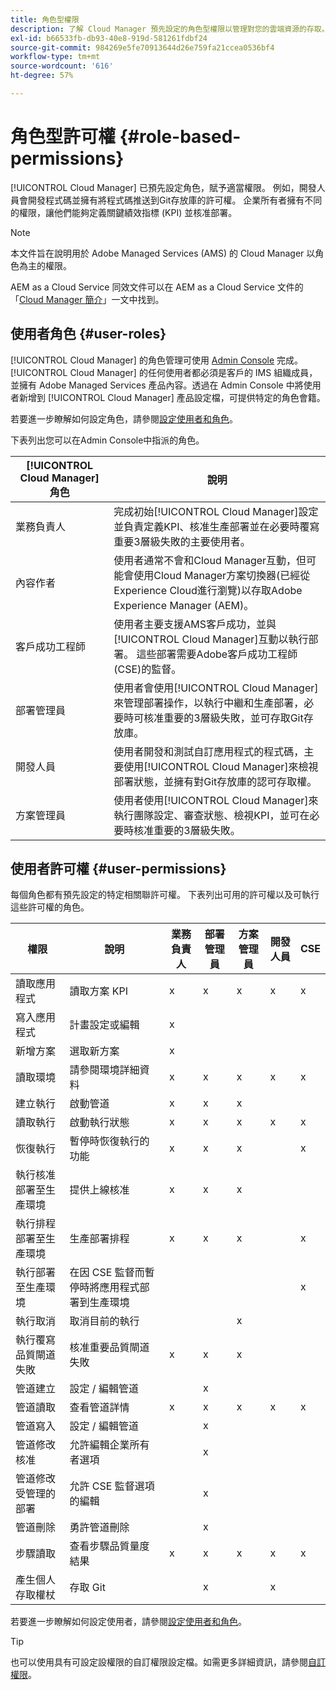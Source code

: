 ```yaml
---
title: 角色型權限
description: 了解 Cloud Manager 預先設定的角色型權限以管理對您的雲端資源的存取。
exl-id: b66533fb-db93-40e8-919d-581261fdbf24
source-git-commit: 984269e5fe70913644d26e759fa21ccea0536bf4
workflow-type: tm+mt
source-wordcount: '616'
ht-degree: 57%

---
```



# 角色型許可權 {#role-based-permissions}

[!UICONTROL Cloud Manager] 已預先設定角色，賦予適當權限。 例如，開發人員會開發程式碼並擁有將程式碼推送到Git存放庫的許可權。 企業所有者擁有不同的權限，讓他們能夠定義關鍵績效指標 (KPI) 並核准部署。

>[!NOTE]
>
>本文件旨在說明用於 Adob&#x200B;&#x200B;e Managed Services (AMS) 的 Cloud Manager 以角色為主的權限。
>
>AEM as a Cloud Service 同效文件可以在 AEM as a Cloud Service 文件的「[Cloud Manager 簡介](https://experienceleague.adobe.com/en/docs/experience-manager-cloud-service/content/onboarding/concepts/cloud-manager-introduction#role-based-permissions)」一文中找到。

## 使用者角色 {#user-roles}

[!UICONTROL Cloud Manager] 的角色管理可使用 [Admin Console](https://helpx.adobe.com/tw/enterprise/using/admin-console.html) 完成。[!UICONTROL Cloud Manager] 的任何使用者都必須是客戶的 IMS 組織成員，並擁有 Adobe Managed Services 產品內容。透過在 Admin Console 中將使用者新增到 [!UICONTROL Cloud Manager] 產品設定檔，可提供特定的角色會籍。

若要進一步瞭解如何設定角色，請參閱[設定使用者和角色](/help/requirements/users-and-roles.md)。

下表列出您可以在Admin Console中指派的角色。

| [!UICONTROL Cloud Manager]角色 | 說明 |
|---|---|
| 業務負責人 | 完成初始[!UICONTROL Cloud Manager]設定並負責定義KPI、核准生產部署並在必要時覆寫重要3層級失敗的主要使用者。 |
| 內容作者 | 使用者通常不會和Cloud Manager互動，但可能會使用Cloud Manager方案切換器(已經從Experience Cloud進行瀏覽)以存取Adobe Experience Manager (AEM)。 |
| 客戶成功工程師 | 使用者主要支援AMS客戶成功，並與[!UICONTROL Cloud Manager]互動以執行部署。 這些部署需要Adobe客戶成功工程師(CSE)的監督。 |
| 部署管理員 | 使用者會使用[!UICONTROL Cloud Manager]來管理部署操作，以執行中繼和生產部署，必要時可核准重要的3層級失敗，並可存取Git存放庫。 |
| 開發人員 | 使用者開發和測試自訂應用程式的程式碼，主要使用[!UICONTROL Cloud Manager]來檢視部署狀態，並擁有對Git存放庫的認可存取權。 |
| 方案管理員 | 使用者使用[!UICONTROL Cloud Manager]來執行團隊設定、審查狀態、檢視KPI，並可在必要時核准重要的3層級失敗。 |

## 使用者許可權 {#user-permissions}

每個角色都有預先設定的特定相關聯許可權。 下表列出可用的許可權以及可執行這些許可權的角色。

| 權限 | 說明 | 業務負責人 | 部署管理員 | 方案管理員 | 開發人員 | CSE |
| --- | --- | --- | --- | --- | --- | --- |
| 讀取應用程式 | 讀取方案 KPI | x | x | x | x | x |
| 寫入應用程式 | 計畫設定或編輯 | x | | | | |
| 新增方案 | 選取新方案 | x | | | | |
| 讀取環境 | 請參閱環境詳細資料 | x | x | x | x | x |
| 建立執行 | 啟動管道 | x | x | x | | |
| 讀取執行 | 啟動執行狀態 | x | x | x | x | x |
| 恢復執行 | 暫停時恢復執行的功能 | x | x | x | | x |
| 執行核准部署至生產環境 | 提供上線核准 | x | x | x | | |
| 執行排程部署至生產環境 | 生產部署排程 | x | x | x | | x |
| 執行部署至生產環境 | 在因 CSE 監督而暫停時將應用程式部署到生產環境 | | | | | x |
| 執行取消 | 取消目前的執行 | | | x | | |
| 執行覆寫品質閘道失敗 | 核准重要品質閘道失敗 | x | x | x | | |
| 管道建立 | 設定 / 編輯管道 | | x | | | |
| 管道讀取 | 查看管道詳情 | x | x | x | x | x |
| 管道寫入 | 設定 / 編輯管道 | | x | | | |
| 管道修改核准 | 允許編輯企業所有者選項 | | x | | | |
| 管道修改受管理的部署 | 允許 CSE 監督選項的編輯 | | x | | | |
| 管道刪除 | 勇許管道刪除 | | x | | | |
| 步驟讀取 | 查看步驟品質量度結果 | x | x | x | x | x |
| 產生個人存取權杖 | 存取 Git | | x | | x | |

若要進一步瞭解如何設定使用者，請參閱[設定使用者和角色](/help/requirements/users-and-roles.md)。

>[!TIP]
>
>也可以使用具有可設定設權限的自訂權限設定檔。如需更多詳細資訊，請參閱[自訂權限](/help/using/custom-permissions.md)。
